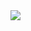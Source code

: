 

<img src="https://capsule-render.vercel.app/api?type=waving&color=auto&height=200&section=header&text=dailymunju&fontSize=90" />
